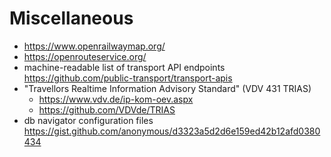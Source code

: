 # Miscellaneous

- https://www.openrailwaymap.org/
- https://openrouteservice.org/
- machine-readable list of transport API endpoints 
  https://github.com/public-transport/transport-apis
- "Travellors Realtime Information Advisory Standard" (VDV 431 TRIAS)
  - https://www.vdv.de/ip-kom-oev.aspx
  - https://github.com/VDVde/TRIAS
- db navigator configuration files
  https://gist.github.com/anonymous/d3323a5d2d6e159ed42b12afd0380434
